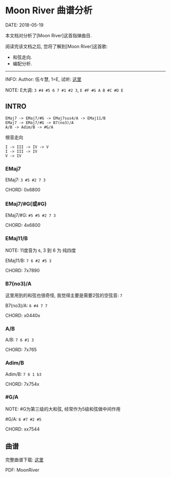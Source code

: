 Moon River 曲谱分析
===================

DATE: 2018-05-19

本文档对分析了[Moon River]这首指弹曲目.

阅读完该文档之后, 您将了解到[Moon River]这首歌:

* 和弦走向.
* 编配分析.

--------------------------------------------------------------------------------

INFO: Author: 伍々慧, 1=E, 试听: [这里](https://www.xiami.com/song/1771866338?spm=a1z1s.7154410.1996860241.24.EsDBDu)

NOTE: E大调: `3 #4 #5 6 7 #1 #2 3`, `E #F #G A B #C #D E`

INTRO
-----
```
EMaj7 -> EMaj7/#G -> EMaj7sus4/A -> EMaj11/B
EMaj7 -> EMaj7/#G -> B7(no3)/A
A/B -> Adim/B -> #G/A
```

根音走向

```
I -> III -> IV -> V
I -> III -> IV
V -> IV
```

### EMaj7
EMaj7: `3 #5 #2 7 3`

CHORD: 0x6800

### EMaj7/#G(或#G)
EMaj7/#G: `#5 #5 #2 7 3`

CHORD: 4x6800

### EMaj11/B
NOTE: 11度音为 `6`, 3 到 6 为 纯四度

EMaj11/B: `7 6 #2 #5 3`

CHORD: 7x7890

### B7(no3)/A
这里用到的和弦也很奇怪, 我觉得主要是需要2弦的空弦音: `7`

B7(no3)/A: `6 #4 7 7`

CHORD: x0440x

### A/B
A/B: `7 6 #1 3`

CHORD: 7x765

### Adim/B
Adim/B: `7 6 1 b3`

CHORD: 7x754x

### #G/A
NOTE: #G为第三级的大和弦, 经常作为5级和弦做中间作用

\#G/A: `6 #7 #2 #5`

CHORD: xx7544

曲谱
----
完整曲谱下载: [这里](https://github.com/dengqinghua/roses/raw/master/assets/doc/MoonRiver.pdf)

PDF: MoonRiver
